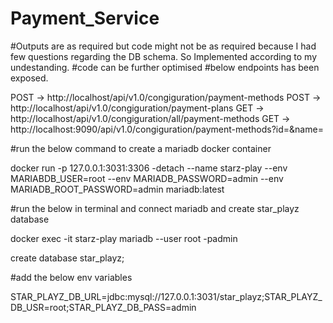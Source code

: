 # Payment_Service
#Outputs are as required but code might not be as required because I had few questions regarding the DB schema. So Implemented according to my undestanding.
#code can be further optimised
#below endpoints has been exposed.

POST -> http://localhost/api/v1.0/congiguration/payment-methods
POST -> http://localhost/api/v1.0/congiguration/payment-plans
GET -> http://localhost/api/v1.0/congiguration/all/payment-methods
GET -> http://localhost:9090/api/v1.0/congiguration/payment-methods?id=&name=

#run the below command to create a mariadb docker container

docker run -p 127.0.0.1:3031:3306 -detach --name starz-play --env MARIABDB_USER=root --env MARIADB_PASSWORD=admin --env MARIADB_ROOT_PASSWORD=admin mariadb:latest

#run the below in terminal and connect mariadb and create star_playz database

docker exec -it starz-play mariadb --user root -padmin

create database star_playz;

#add the below env variables

STAR_PLAYZ_DB_URL=jdbc:mysql://127.0.0.1:3031/star_playz;STAR_PLAYZ_DB_USR=root;STAR_PLAYZ_DB_PASS=admin


